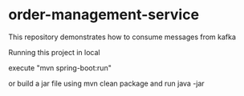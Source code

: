 # order-management-service
This repository demonstrates how to consume messages from kafka

Running this project in local

execute "mvn spring-boot:run"

or build a jar file using mvn clean package and run java -jar <jar-file-name>

